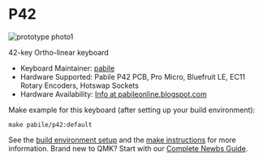 # P42 

![prototype photo1](https://github.com/pabile/Pabile-42/blob/master/docs/P42%20PCB%20and%20Top%20Plate%20v5-2.png)

42-key Ortho-linear keyboard

* Keyboard Maintainer: [pabile](https://github.com/pabile)
* Hardware Supported: Pabile P42 PCB, Pro Micro, Bluefruit LE, EC11 Rotary Encoders, Hotswap Sockets
* Hardware Availability: [Info at pabileonline.blogspot.com](https://pabileonline.blogspot.com/)

Make example for this keyboard (after setting up your build environment):

    make pabile/p42:default

See the [build environment setup](https://docs.qmk.fm/#/getting_started_build_tools) and the [make instructions](https://docs.qmk.fm/#/getting_started_make_guide) for more information. Brand new to QMK? Start with our [Complete Newbs Guide](https://docs.qmk.fm/#/newbs).
